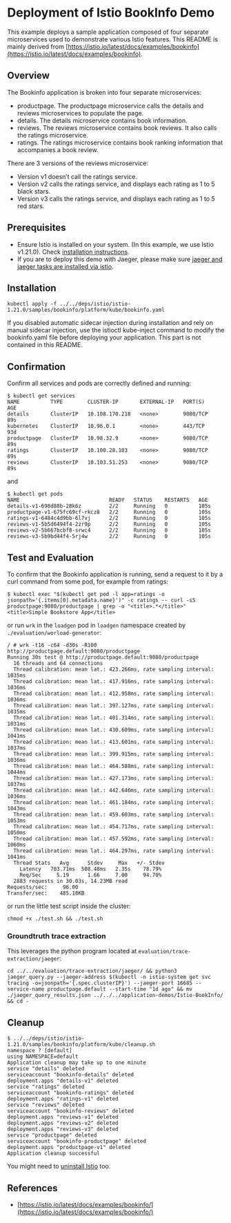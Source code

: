 # Deployment of Istio BookInfo Demo

This example deploys a sample application composed of four separate microservices used to demonstrate various Istio features.
This README is mainly derived from [https://istio.io/latest/docs/examples/bookinfo](https://istio.io/latest/docs/examples/bookinfo).

## Overview

The Bookinfo application is broken into four separate microservices:

- productpage. The productpage microservice calls the details and reviews microservices to populate the page.
- details. The details microservice contains book information.
- reviews. The reviews microservice contains book reviews. It also calls the ratings microservice.
- ratings. The ratings microservice contains book ranking information that accompanies a book review.

There are 3 versions of the reviews microservice:

- Version v1 doesn’t call the ratings service.
- Version v2 calls the ratings service, and displays each rating as 1 to 5 black stars.
- Version v3 calls the ratings service, and displays each rating as 1 to 5 red stars.

## Prerequisites

- Ensure Istio is installed on your system. (In this example, we use Istio v1.21.0). Check [installation instructions](../../deps/istio/README.md).
- If you are to deploy this demo with Jaeger, please make sure [jaeger and jaeger tasks are installed via istio](../../deps/istio/Observability.md).

## Installation

```text
kubectl apply -f ../../deps/istio/istio-1.21.0/samples/bookinfo/platform/kube/bookinfo.yaml
```

If you disabled automatic sidecar injection during installation and rely on manual sidecar injection, use the istioctl kube-inject command to modify the bookinfo.yaml file before deploying your application.
This part is not contained in this README.

## Confirmation

Confirm all services and pods are correctly defined and running:

```text
$ kubectl get services
NAME          TYPE        CLUSTER-IP       EXTERNAL-IP   PORT(S)    AGE
details       ClusterIP   10.108.170.218   <none>        9080/TCP   89s
kubernetes    ClusterIP   10.96.0.1        <none>        443/TCP    93d
productpage   ClusterIP   10.98.32.9       <none>        9080/TCP   89s
ratings       ClusterIP   10.100.28.103    <none>        9080/TCP   89s
reviews       ClusterIP   10.103.51.253    <none>        9080/TCP   89s
```

and

```text
$ kubectl get pods
NAME                             READY   STATUS    RESTARTS   AGE
details-v1-698d88b-28k6z         2/2     Running   0          105s
productpage-v1-675fc69cf-rkcz8   2/2     Running   0          105s
ratings-v1-6484c4d9bb-6l7vj      2/2     Running   0          105s
reviews-v1-5b5d6494f4-2zr9p      2/2     Running   0          105s
reviews-v2-5b667bcbf8-srwc4      2/2     Running   0          105s
reviews-v3-5b9bd44f4-5rj4w       2/2     Running   0          105s
```

## Test and Evaluation

To confirm that the Bookinfo application is running, send a request to it by a curl command from some pod, for example from ratings:

```text
$ kubectl exec "$(kubectl get pod -l app=ratings -o jsonpath='{.items[0].metadata.name}')" -c ratings -- curl -sS productpage:9080/productpage | grep -o "<title>.*</title>"
<title>Simple Bookstore App</title>
```

or run `wrk` in the `loadgen` pod in `loadgen` namespace created by `./evaluation/worload-generator`:

```text
/ # wrk -t16 -c64 -d30s -R100 http://productpage.default:9080/productpage
Running 30s test @ http://productpage.default:9080/productpage
  16 threads and 64 connections
  Thread calibration: mean lat.: 423.266ms, rate sampling interval: 1035ms
  Thread calibration: mean lat.: 417.916ms, rate sampling interval: 1036ms
  Thread calibration: mean lat.: 412.958ms, rate sampling interval: 1036ms
  Thread calibration: mean lat.: 397.127ms, rate sampling interval: 1035ms
  Thread calibration: mean lat.: 401.314ms, rate sampling interval: 1031ms
  Thread calibration: mean lat.: 430.609ms, rate sampling interval: 1041ms
  Thread calibration: mean lat.: 413.601ms, rate sampling interval: 1037ms
  Thread calibration: mean lat.: 399.915ms, rate sampling interval: 1036ms
  Thread calibration: mean lat.: 464.588ms, rate sampling interval: 1044ms
  Thread calibration: mean lat.: 427.173ms, rate sampling interval: 1037ms
  Thread calibration: mean lat.: 442.646ms, rate sampling interval: 1036ms
  Thread calibration: mean lat.: 461.184ms, rate sampling interval: 1043ms
  Thread calibration: mean lat.: 459.603ms, rate sampling interval: 1053ms
  Thread calibration: mean lat.: 454.717ms, rate sampling interval: 1050ms
  Thread calibration: mean lat.: 457.592ms, rate sampling interval: 1060ms
  Thread calibration: mean lat.: 464.297ms, rate sampling interval: 1041ms
  Thread Stats   Avg      Stdev     Max   +/- Stdev
    Latency   703.71ms  508.48ms   2.35s    78.79%
    Req/Sec     5.19      1.66     7.00     94.70%
  2883 requests in 30.03s, 14.23MB read
Requests/sec:     96.00
Transfer/sec:    485.18KB
```

or run the little test script inside the cluster:

```text
chmod +x ./test.sh && ./test.sh
```

### Groundtruth trace extraction

This leverages the python program located at `evaluation/trace-extraction/jaeger`:

```text
cd ../../evaluation/trace-extraction/jaeger/ && python3 jaeger_query.py --jaeger-address $(kubectl -n istio-system get svc tracing -o=jsonpath='{.spec.clusterIP}') --jaeger-port 16685 --service-name productpage.default --start-time "1d ago" && mv ./jaeger_query_results.json ../../../application-demos/Istio-BookInfo/ && cd -
```

## Cleanup

```text
$ ../../deps/istio/istio-1.21.0/samples/bookinfo/platform/kube/cleanup.sh
namespace ? [default]
using NAMESPACE=default
Application cleanup may take up to one minute
service "details" deleted
serviceaccount "bookinfo-details" deleted
deployment.apps "details-v1" deleted
service "ratings" deleted
serviceaccount "bookinfo-ratings" deleted
deployment.apps "ratings-v1" deleted
service "reviews" deleted
serviceaccount "bookinfo-reviews" deleted
deployment.apps "reviews-v1" deleted
deployment.apps "reviews-v2" deleted
deployment.apps "reviews-v3" deleted
service "productpage" deleted
serviceaccount "bookinfo-productpage" deleted
deployment.apps "productpage-v1" deleted
Application cleanup successful
```

You might need to [uninstall Istio](../../deps/istio/README.md#uninstallation) too.

## References

- [https://istio.io/latest/docs/examples/bookinfo/](https://istio.io/latest/docs/examples/bookinfo/)